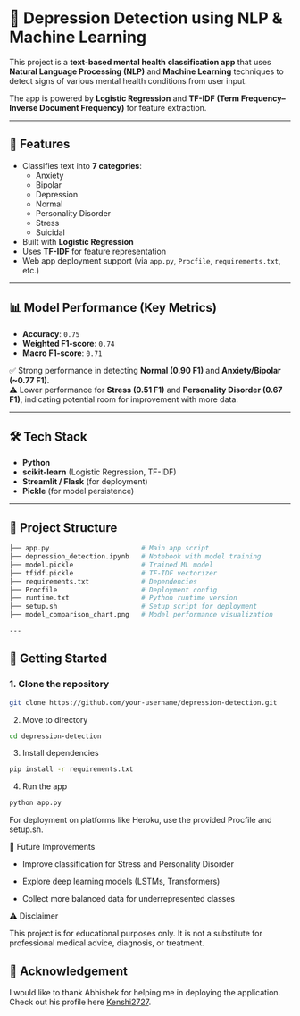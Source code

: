 # 🧠 Depression Detection using NLP & Machine Learning  

This project is a **text-based mental health classification app** that uses **Natural Language Processing (NLP)** and **Machine Learning** techniques to detect signs of various mental health conditions from user input.  

The app is powered by **Logistic Regression** and **TF-IDF (Term Frequency–Inverse Document Frequency)** for feature extraction.  

---

## 🚀 Features  
- Classifies text into **7 categories**:  
  - Anxiety  
  - Bipolar  
  - Depression  
  - Normal  
  - Personality Disorder  
  - Stress  
  - Suicidal  
- Built with **Logistic Regression**  
- Uses **TF-IDF** for feature representation  
- Web app deployment support (via `app.py`, `Procfile`, `requirements.txt`, etc.)  

---

## 📊 Model Performance (Key Metrics)  

- **Accuracy**: `0.75`  
- **Weighted F1-score**: `0.74`  
- **Macro F1-score**: `0.71`  

✅ Strong performance in detecting **Normal (0.90 F1)** and **Anxiety/Bipolar (~0.77 F1)**.  
⚠️ Lower performance for **Stress (0.51 F1)** and **Personality Disorder (0.67 F1)**, indicating potential room for improvement with more data.  

---

## 🛠️ Tech Stack  
- **Python**  
- **scikit-learn** (Logistic Regression, TF-IDF)  
- **Streamlit / Flask** (for deployment)  
- **Pickle** (for model persistence)  

---

## 📂 Project Structure  

```bash
├── app.py                       # Main app script  
├── depression_detection.ipynb   # Notebook with model training  
├── model.pickle                 # Trained ML model  
├── tfidf.pickle                 # TF-IDF vectorizer  
├── requirements.txt             # Dependencies  
├── Procfile                     # Deployment config  
├── runtime.txt                  # Python runtime version  
├── setup.sh                     # Setup script for deployment  
├── model_comparison_chart.png   # Model performance visualization 

---
```
## 🚀 Getting Started  

### 1. Clone the repository  
```bash
git clone https://github.com/your-username/depression-detection.git

```
2. Move to directory
```bash
cd depression-detection
```
3. Install dependencies
``` bash
pip install -r requirements.txt
```
4. Run the app
``` bash
python app.py
```

For deployment on platforms like Heroku, use the provided Procfile and setup.sh.

📌 Future Improvements

- Improve classification for Stress and Personality Disorder

- Explore deep learning models (LSTMs, Transformers)

- Collect more balanced data for underrepresented classes

⚠️ Disclaimer

This project is for educational purposes only. It is not a substitute for professional medical advice, diagnosis, or treatment.

## 🙏 Acknowledgement  

I would like to thank Abhishek for helping me in deploying the application. Check out his profile here [Kenshi2727](https://github.com/Kenshi2727).

